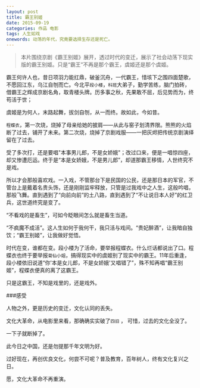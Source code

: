 ```yaml
---
layout: post
title: 霸王别姬
date: 2015-09-19
categories: 作品 电影
tags: 人生如戏
onewords: 动荡的年代，究竟要选择生存还是死亡。
---
```

> 本片围绕京剧《霸王别姬》展开，透过时代的变迁，展示了社会动荡下现实版的霸王别姬。只是“霸王”不再是那个霸王，虞姬还是那个虞姬。

霸王何许人也，昔日项羽力能扛鼎，破釜沉舟，一代霸王，惜垓下之围四面楚歌，不愿回江东，乌江自刎而亡。今北平`段小楼`，`科班`大弟子，勤学苦练，脑门拍砖，借霸王之辉成京剧名角，取青楼头牌。历多事之秋，先果敢不屈，后见势而为，终苟活于世；

虞姬是为何人，末路起舞，拔剑自刎，从一而终。故如此，今如昔。

`程蝶衣`，第一次烧，烧掉了母亲给她的披肩——从此与窑子划清界限。熊熊的火焰断了过去，铺开了未来。第二次烧，烧掉了京剧戏服——一把灰烬把传统京剧演绎留在了过去。

受了多次打，还是要唱"本事男儿郎，不是女娇娥"；改过口来，便是一唱惊四座，却又惨遭厄运。终于是“本是女娇娥，不是男儿郎”，却道那霸王移情，人世终究不是戏。

所以才会那般喜欢戏。一入戏，不管那台下是民国的公民，还是那日本的军官，不管台上是戴着名贵头饰，还是刚刚监牢释放，只管是过我戏中之人生，这般吟唱，那般飞舞。直到遇到了“向前向前”的土八路，直到遇到了“不让说日本人好”的红卫兵，这世道终究是变了。

“不看戏的是畜生”，可如今眨眼间怎么就是畜生当道。

“不疯魔不成活”。这人生如何于我何干，我只活与戏间。“贵妃醉酒”，让我暗自独饮；“霸王别姬”，让我做好觉悟。

时代在变，谁都在变。段小楼为了活命，要举报程蝶衣。什么烂话都说出了口。程蝶衣也终于要举报`菊仙小姐`，搞得现实中的虞姬别了现实中的霸王。11年后重逢，段小楼依旧说道“你'本是女儿郎，不是女娇娥'又唱错了”，殊不知再唱“霸王别姬”，程蝶衣便真的离了这霸王。

只是这霸王，不知是戏里的，还是戏外。

###感受

人物之外，更是历史的变迁，文化认同的丢失。

文化大革命，从电影里来看，那确确实实破了`四旧` ， 可惜，过去的文化全没了。

一下子就断掉了。

此今日之中国，还是勿提那千年文明为好。

过好现在，再创优良文化，何尝不可呢？普及教育，百年树人，终有文化复兴之日。

愿，文化大革命不再重演。

